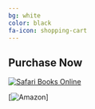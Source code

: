 ```yaml
---
bg: white
color: black
fa-icon: shopping-cart
---
```


## Purchase Now

[![Safari Books Online](/img/safara.png)](http://www.tkqlhce.com/click-8393250-11260198?url=http%3A%2F%2Fshop.oreilly.com%2Fproduct%2F0636920075837.do%3Fcmp%3Daf-velocity-books-videos-product_cj_9781491984307_%2525zp&cjsku=SKU-KIT-9781491984307-print)

[![Amazon](https://www.amazon.com/Cloud-Native-Infrastructure-Manage-Scalable/dp/1491984309)]
